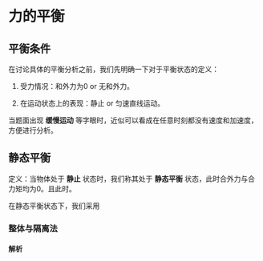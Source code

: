 # 力的平衡

## 平衡条件

在讨论具体的平衡分析之前，我们先明确一下对于平衡状态的定义：

1. 受力情况：和外力为0 or 无和外力。

2. 在运动状态上的表现：静止 or 匀速直线运动。

当题面出现 **缓慢运动** 等字眼时，近似可以看成在任意时刻都没有速度和加速度，方便进行分析。

## 静态平衡

定义：当物体处于 **静止** 状态时，我们称其处于 **静态平衡** 状态，此时合外力与合力矩均为0。且此时。

在静态平衡状态下，我们采用

### 整体与隔离法

#### 解析
